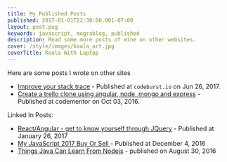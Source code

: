 ```yaml
---
title: My Published Posts
published: 2017-01-01T22:30:00.001-07:00
layout: post.pug
keywords: javascript, mograblog, published
description: Read some more posts of mine on other websites.
cover: /style/images/koala_art.jpg
coverTitle: Koala With Laptop
---
```


Here are some posts I wrote on other sites


 - <a href="https://codeburst.io/improving-your-stack-trace-when-a-promise-fails-b2a5fe9c899a" target="_blank">Improve your stack
 trace</a> - Published at `codeburst.io` on Jun 26, 2017.
 - <a href="https://www.codementor.io/guymograbi/create-a-trello-clone-using-angular-node-js-mongo-and-express-aaeri131t" target="_blank">Create a trello clone using angular, node, mongo and express</a> - Published at codementor on Oct 03, 2016.

Linked In Posts:

 - <a href="https://www.linkedin.com/pulse/react-angular-get-know-yourself-through-jquery-guy-mograbi/">React/Angular - get to know yourself through JQuery</a> - Published at January 26, 2017
 - <a href="https://www.linkedin.com/pulse/my-javascript-2017-buy-sell-guy-mograbi/" target="_blank">My JavaScript 2017 Buy Or Sell </a> - Published at December 4, 2016
 - <a href="https://www.linkedin.com/pulse/can-java-learn-something-from-nodejs-guy-mograbi/" target="_blank">Things Java Can Learn From Nodejs</a> - published on August 30, 2016
